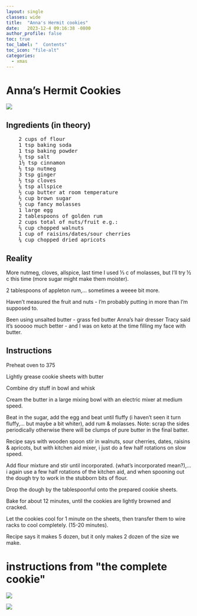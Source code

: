 ```yaml
---
layout: single
classes: wide
title:  "Anna's Hermit cookies"
date:   2023-12-4 09:16:38 -0800
author_profile: false
toc: true
toc_label: "  Contents"
toc_icon: "file-alt"
categories:
  - xmas
---
```



# Anna’s Hermit Cookies

![](/assets/images/annas_recipe.jpg)

## Ingredients (in theory)

<pre>
    2 cups of flour
    1 tsp baking soda
    1 tsp baking powder
    ½ tsp salt
    1½ tsp cinnamon
    ½ tsp nutmeg
    3 tsp ginger
    ½ tsp cloves
    ⅛ tsp allspice
    ½ cup butter at room temperature
    ½ cup brown sugar
    ½ cup fancy molasses
    1 large egg
    2 tablespoons of golden rum
    2 cups total of nuts/fruit e.g.:
    ⅔ cup chopped walnuts
    1 cup of raisins/dates/sour cherries 
    ¼ cup chopped dried apricots 
</pre>

## Reality
More nutmeg, cloves, allspice, last time I used ⅓ c of molasses, but I’ll try ½ c this time (more sugar might make them moister).

2 tablespoons of appleton rum,... sometimes a weeee bit more.

Haven’t measured the fruit and nuts - I’m probably putting in more than I’m supposed to.

Been using unsalted butter - grass fed butter Anna’s hair dresser Tracy said it’s sooooo much better - and I was on keto at the time filling my face with butter.

## Instructions

Preheat oven to 375

Lightly grease cookie sheets with butter

Combine dry stuff in bowl and whisk

Cream the butter in a large mixing bowl with an electric mixer at medium speed.

Beat in the sugar, add the egg and beat until fluffy (i haven’t seen it turn fluffy,... but maybe a bit whiter), add rum & molasses.   Note: scrap the sides periodically otherwise there will be clumps of pure butter in the final batter.

Recipe says with wooden spoon stir in walnuts, sour cherries, dates, raisins & apricots, but with kitchen aid mixer, i just do a few half rotations on slow speed.

Add flour mixture and stir until incorporated. (what’s incorporated mean?),... i again use a few half rotations of the kitchen aid, and when spooning out the dough try to work in the stubborn bits of flour.

Drop the dough by the tablespoonful onto the prepared cookie sheets.

Bake for about 12 minutes, until the cookies are lightly browned and cracked.

Let the cookies cool for 1 minute on the sheets, then transfer them to wire racks to cool completely. (15-20 minutes).

Recipe says it makes 5 dozen, but it only makes 2 dozen of the size we make.

# instructions from "the complete cookie"

![](/assets/images/complete_cookie_1.jpg)

![](/assets/images/complete_cookie2.jpg)

